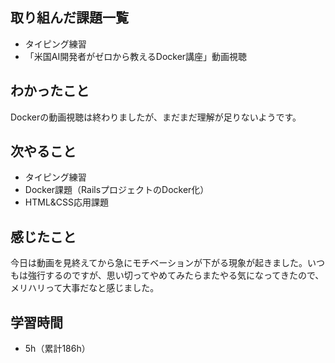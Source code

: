 ## 取り組んだ課題一覧
- タイピング練習
- 「米国AI開発者がゼロから教えるDocker講座」動画視聴
## わかったこと
Dockerの動画視聴は終わりましたが、まだまだ理解が足りないようです。
## 次やること
- タイピング練習
- Docker課題（RailsプロジェクトのDocker化）
- HTML&CSS応用課題
## 感じたこと
今日は動画を見終えてから急にモチベーションが下がる現象が起きました。いつもは強行するのですが、思い切ってやめてみたらまたやる気になってきたので、メリハリって大事だなと感じました。
## 学習時間
- 5h（累計186h）
